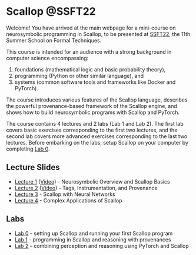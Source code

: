 # Scallop @SSFT22

Welcome! You have arrived at the main webpage for a mini-course on neurosymbolic programming in Scallop, to be presented at [SSFT22](https://fm.csl.sri.com/SSFT22/), the 11th Summer School on Formal Techniques.

This course is intended for an audience with a strong background in computer science encompassing:
1) foundations (mathematical logic and basic probability theory),
2) programming (Python or other similar language), and
3) systems (common software tools and frameworks like Docker and PyTorch).

The course introduces various features of the Scallop language, describes the powerful provenance-based framework of the Scallop engine, and shows how to build neurosymbolic programs with Scallop and PyTorch.

The course contains 4 lectures and 2 labs (Lab 1 and Lab 2).
The first lab covers basic exercises corresponding to the first two lectures, and the second lab
covers more advanced exercises corresponding to the last two lectures.
Before embarking on the labs, setup Scallop on your computer by completing [Lab 0](/ssft22/lab0.html).

## Lecture Slides

- [Lecture 1](/ssft22/lectures/lecture-1.pdf) ([Video](https://drive.google.com/file/d/17En24U05P9FG4V9LmJ4tMqrVNzHh6atx/view?usp=sharing)) - Neurosymbolic Overview and Scallop Basics
- [Lecture 2](/ssft22/lectures/lecture-2.pdf) ([Video](https://drive.google.com/file/d/1rkzv3LtVZUeOOqaqIqWqAzzI3bS0V8bi/view?usp=sharing)) - Tags, Instrumentation, and Provenance
- [Lecture 3](/ssft22/lectures/lecture-3.pdf) - Scallop with Neural Networks
- [Lecture 4](/ssft22/lectures/lecture-4.pdf) - Complex Applications of Scallop

## Labs

- [Lab 0](/ssft22/lab0.html) - setting up Scallop and running your first Scallop program
- [Lab 1](/ssft22/lab1.html) - programming in Scallop and reasoning with provenances
- [Lab 2](/ssft22/lab2.html) - combining perception and reasoning using PyTorch and Scallop
